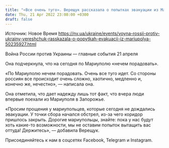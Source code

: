 ```yaml
---
title: "«Все очень туго». Верещук рассказала о попытках эвакуации из Мариуполя"
date: Thu, 21 Apr 2022 23:08:00 +0300
draft: false
---
```

Источник: Новое Время https://nv.ua/ukraine/events/voyna-rossii-protiv-ukrainy-vereshchuk-rasskazala-o-popytkah-evakuacii-iz-mariupolya-50235927.html


Война России против Украины — главные события 21 апреля

 Она подчеркнула, что на сегодня по Мариуполю «нечем порадовать».

«По Мариуполю нечем порадовать. Очень все туго идет. Со стороны россиян все происходит очень сложно, хаотично, медленно и, конечно же, нечестно», — написала она.

Она отметила, что дает надежду лишь тот факт, что вчера люди впервые поехали из Мариуполя в Запорожье.

«Просим прощения у мариупольцев, которые сегодня не дождались эвакуации. У точки сбора начался обстрел, из-за чего коридор пришлось закрыть. Дорогие мариупольцы, знайте: пока у нас будут хоть какие-то возможности, мы не оставим попыток вытащить вас оттуда! Держитесь», — добавила Верещук.

Присоединяйтесь к нам в соцсетях Facebook, Telegram и Instagram.
